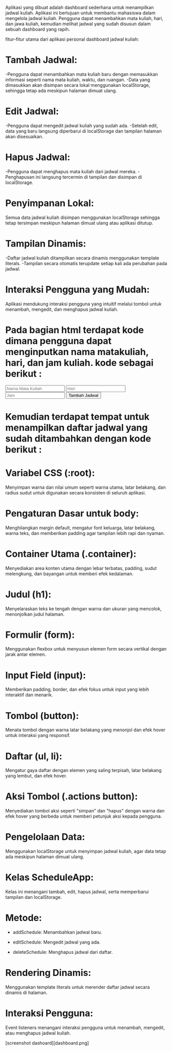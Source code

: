 Aplikasi yang dibuat adalah dashboard sederhana untuk menampilkan jadwal kuliah. Aplikasi ini bertujuan untuk membantu mahasiswa dalam mengelola jadwal kuliah. Pengguna dapat menambahkan mata kuliah, hari, dan jawa kuliah, kemudian melihat jadwal yang sudah disusun dalam sebuah dashboard yang rapih.

fitur-fitur utama dari aplikasi personal dashboard jadwal kuliah:

# Tambah Jadwal:
-Pengguna dapat menambahkan mata kuliah baru dengan memasukkan informasi seperti nama mata kuliah, waktu, dan ruangan.
-Data yang dimasukkan akan disimpan secara lokal menggunakan localStorage, sehingga tetap ada meskipun halaman dimuat ulang.

# Edit Jadwal:
-Pengguna dapat mengedit jadwal kuliah yang sudah ada.
-Setelah edit, data yang baru langsung diperbarui di localStorage dan tampilan halaman akan disesuaikan.

# Hapus Jadwal:
-Pengguna dapat menghapus mata kuliah dari jadwal mereka.
-Penghapusan ini langsung tercermin di tampilan dan disimpan di localStorage.

# Penyimpanan Lokal: 
Semua data jadwal kuliah disimpan menggunakan localStorage sehingga tetap tersimpan meskipun halaman dimuat ulang atau aplikasi ditutup.

# Tampilan Dinamis:
-Daftar jadwal kuliah ditampilkan secara dinamis menggunakan template literals.
-Tampilan secara otomatis terupdate setiap kali ada perubahan pada jadwal.

# Interaksi Pengguna yang Mudah:
Aplikasi mendukung interaksi pengguna yang intuitif melalui tombol untuk menambah, mengedit, dan menghapus jadwal kuliah.

# Pada bagian html terdapat kode dimana pengguna dapat menginputkan nama matakuliah, hari, dan jam kuliah. kode sebagai berikut :
<form id="scheduleForm">
      <input type="text" id="course" placeholder="Nama Mata Kuliah" required>
      <input type="text" id="day" placeholder="Hari" required>
      <input type="text" id="time" placeholder="Jam" required>
      <button type="submit">Tambah Jadwal</button>
    </form>

# Kemudian terdapat tempat untuk menampilkan daftar jadwal yang sudah ditambahkan dengan kode berikut :
<div id="scheduleList"></div> 


# Variabel CSS (:root): 
Menyimpan warna dan nilai umum seperti warna utama, latar belakang, dan radius sudut untuk digunakan secara konsisten di seluruh aplikasi.

# Pengaturan Dasar untuk body:
Menghilangkan margin default, mengatur font keluarga, latar belakang, warna teks, dan memberikan padding agar tampilan lebih rapi dan nyaman.

# Container Utama (.container): 
Menyediakan area konten utama dengan lebar terbatas, padding, sudut melengkung, dan bayangan untuk memberi efek kedalaman.

# Judul (h1): 
Menyelaraskan teks ke tengah dengan warna dan ukuran yang mencolok, menonjolkan judul halaman.

# Formulir (form):
Menggunakan flexbox untuk menyusun elemen form secara vertikal dengan jarak antar elemen.

# Input Field (input):
Memberikan padding, border, dan efek fokus untuk input yang lebih interaktif dan menarik.

# Tombol (button): 
Menata tombol dengan warna latar belakang yang menonjol dan efek hover untuk interaksi yang responsif.

# Daftar (ul, li): 
Mengatur gaya daftar dengan elemen yang saling terpisah, latar belakang yang lembut, dan efek hover.

# Aksi Tombol (.actions button): 
Menyediakan tombol aksi seperti "simpan" dan "hapus" dengan warna dan efek hover yang berbeda untuk memberi petunjuk aksi kepada pengguna.

# Pengelolaan Data: 
Menggunakan localStorage untuk menyimpan jadwal kuliah, agar data tetap ada meskipun halaman dimuat ulang.

# Kelas ScheduleApp:
Kelas ini menangani tambah, edit, hapus jadwal, serta memperbarui tampilan dan localStorage.

# Metode:
- addSchedule: Menambahkan jadwal baru.

- editSchedule: Mengedit jadwal yang ada.

- deleteSchedule: Menghapus jadwal dari daftar.

# Rendering Dinamis: 
Menggunakan template literals untuk merender daftar jadwal secara dinamis di halaman.

# Interaksi Pengguna:
Event listeners menangani interaksi pengguna untuk menambah, mengedit, atau menghapus jadwal kuliah.

[screenshot dashoard][dashboard.png] 
